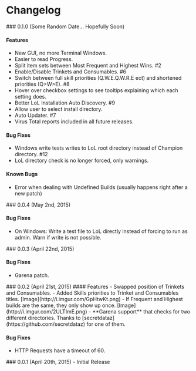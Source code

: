 # Changelog

<a name="0.1.0" />
### 0.1.0 (Some Random Date... Hopefully Soon)

#### Features
- New GUI, no more Terminal Windows.
- Easier to read Progress.
- Split item sets between Most Frequent and Highest Wins. #2
- Enable/Disable Trinkets and Consumables. #6
- Switch between full skill priorities (Q.W.E.Q.W.R.E ect) and shortened priorities (Q>W>E). #8
- Hover over checkbox settings to see tooltips explaining which each setting does.
- Better LoL Installation Auto Discovery. #9
- Allow user to select install directory.
- Auto Updater. #7
- Virus Total reports included in all future releases.

#### Bug Fixes
- Windows write tests writes to LoL root directory instead of Champion directory. #12
- LoL directory check is no longer forced, only warnings.

#### Known Bugs
- Error when dealing with Undefined Builds (usually happens right after a new patch)

<a name="0.0.4" />
### 0.0.4 (May 2nd, 2015)

#### Bug Fixes
- On Windows: Write a test file to LoL directly instead of forcing to run as admin. Warn if write is not possible.

<a name="0.0.3" />
### 0.0.3 (April 22nd, 2015)

#### Bug Fixes
- Garena patch.

<a name="0.0.2" />
### 0.0.2 (April 21st, 2015)
#### Features
- Swapped position of Trinkets and Consumables.
- Added Skills priorities to Trinket and Consumables titles. [Image](http://i.imgur.com/GpHtwKt.png)
- If Frequent and Highest builds are the same, they only show up once. [Image](http://i.imgur.com/2ULTImE.png)
- **Garena support** that checks for two different directories. Thanks to [secretdataz](https://github.com/secretdataz) for one of them.

#### Bug Fixes
- HTTP Requests have a timeout of 60.

<a name="0.0.1" />
### 0.0.1 (April 20th, 2015)
- Initial Release
